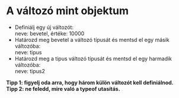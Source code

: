 # A változó mint objektum  
- Definiálj egy új változót:  
  neve: bevetel,
  értéke: 10000  
- Határozd meg bevetel a változó típusát és mentsd el egy másik változóba:  
  neve: tipus  
- Határozd meg a tipus változó típusát és mentsd el egy harmadik változóba:  
  neve: tipus2 

__Tipp 1: figyelj oda arra, hogy három külön változót kell definiálnod.__  
__Tipp 2: ne feledd, mire való a typeof utasítás.__  
